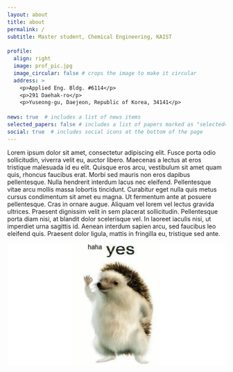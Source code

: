 ```yaml
---
layout: about
title: about
permalink: /
subtitle: Master student, Chemical Engineering, KAIST

profile:
  align: right
  image: prof_pic.jpg
  image_circular: false # crops the image to make it circular
  address: >
    <p>Applied Eng. Bldg. #6114</p>
    <p>291 Daehak-ro</p>
    <p>Yuseong-gu, Daejeon, Republic of Korea, 34141</p>

news: true  # includes a list of news items
selected_papers: false # includes a list of papers marked as "selected={true}"
social: true  # includes social icons at the bottom of the page
---
```


Lorem ipsum dolor sit amet, consectetur adipiscing elit. Fusce porta odio sollicitudin, viverra velit eu, auctor libero. Maecenas a lectus at eros tristique malesuada id eu elit. Quisque eros arcu, vestibulum sit amet quam quis, rhoncus faucibus erat. Morbi sed mauris non eros dapibus pellentesque. Nulla hendrerit interdum lacus nec eleifend. Pellentesque vitae arcu mollis massa lobortis tincidunt. Curabitur eget nulla quis metus cursus condimentum sit amet eu magna. Ut fermentum ante at posuere pellentesque. Cras in ornare augue. Aliquam vel lorem vel lectus gravida ultrices. Praesent dignissim velit in sem placerat sollicitudin. Pellentesque porta diam nisi, at blandit dolor scelerisque vel. In laoreet iaculis nisi, ut imperdiet urna sagittis id. Aenean interdum sapien arcu, sed faucibus leo eleifend quis. Praesent dolor ligula, mattis in fringilla eu, tristique sed ante.

![hahayes](assets/img/hogcover.jpg)
